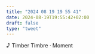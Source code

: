 ```yaml
---
title: "2024 08 19 19 55 41"
date: 2024-08-19T19:55:42+02:00
draft: false
type: "tweet"
---
```


♪ Timber Timbre · Moment
